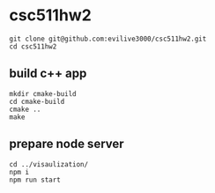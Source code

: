 # csc511hw2
```shell script
git clone git@github.com:evilive3000/csc511hw2.git
cd csc511hw2
```

## build c++ app
```shell script
mkdir cmake-build
cd cmake-build
cmake ..
make
```

## prepare node server
```shell script
cd ../visaulization/
npm i
npm run start
```